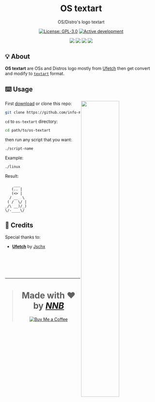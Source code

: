 <h1 align="center">OS textart</h1>
<p align="center">OS/Distro's logo textart</p>
<p align="center"><a href="https://github.com/info-mono/os-textart/blob/main/LICENSE"><img src="https://img.shields.io/github/license/info-mono/os-textart?labelColor=383838&color=585858&style=for-the-badge" alt="License: GPL-3.0"></a> <a href="https://gist.github.com/NNBnh/9ef453aba3efce26046e0d3119dab5a7#active-development"><img src="https://img.shields.io/github/last-commit/NNBnh/dots?labelColor=383838&color=585858&style=for-the-badge" alt="Active development"></a></p>
<p align="center"><a href="https://github.com/info-mono/os-textart/watchers"><img src="https://img.shields.io/github/watchers/info-mono/os-textart?labelColor=383838&color=585858&style=flat-square"></a> <a href="https://github.com/info-mono/os-textart/stargazers"><img src="https://img.shields.io/github/stars/info-mono/os-textart?labelColor=383838&color=585858&style=flat-square"></a> <a href="https://github.com/info-mono/os-textart/network/members"><img src="https://img.shields.io/github/forks/info-mono/os-textart?labelColor=383838&color=585858&style=flat-square"></a> <a href="https://github.com/info-mono/os-textart/issues"><img src="https://img.shields.io/github/issues/info-mono/os-textart?labelColor=383838&color=585858&style=flat-square"></a></p>

## 💡 About
**OS textart** are OSs and Distros logo mostly from [Ufetch](https://gitlab.com/jschx/ufetch) then get convert and modify to [`textart`](https://github.com/NNBnh/textart-collections/wiki) format.

## ⌨️ Usage
<a href="https://asciinema.org/a/379073" target="_blank"><img align="right" width="50%" src="https://asciinema.org/a/379073.svg"></a>

First [download](https://github.com/info-mono/os-textart/archive/main.zip) or clone this repo:
```sh
git clone https://github.com/info-mono/os-textart.git
```

`cd` to `os-textart` directory:
```sh
cd path/to/os-textart
```

then run any script that you want:
```sh
./script-name
```

Example:
```sh
./linux
```

Result:
```console
    ___
   (.. |
   (<> |
  / __  \
 ( /  \/ |
_/\ __)/_)
\/-____\/
```

## 💌 Credits
Special thanks to:
- [**Ufetch**](https://gitlab.com/jschx/ufetch) by [Jschx](https://gitlab.com/jschx)

<br><br><br><br>

---

> <h1 align="center">Made with ❤️ by <a href="https://github.com/NNBnh"><i>NNB</i></a></h1>
>
> <p align="center"><a href="https://www.buymeacoffee.com/nnbnh"><img src="https://img.shields.io/badge/buy_me_a_coffee%20-%23F7CA88.svg?logo=buy-me-a-coffee&logoColor=333333&style=for-the-badge" alt="Buy Me a Coffee"></a></p>
